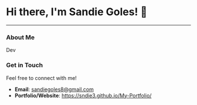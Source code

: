 # Hi there, I'm Sandie Goles! 👋

---

### About Me
Dev

### Get in Touch

Feel free to connect with me!

*   **Email**: sandiegoles8@gmail.com
*   **Portfolio/Website**: https://sndie3.github.io/My-Portfolio/
